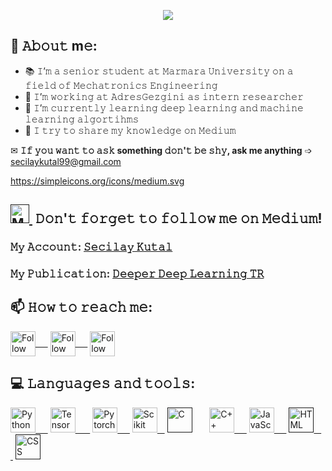 <!---
seccily/seccily is a ✨ special ✨ repository because its `README.md` (this file) appears on your GitHub profile.
You can click the Preview link to take a look at your changes.
--->

<p align="center"><img src="https://user-images.githubusercontent.com/52993055/119868358-9e931080-bf27-11eb-97f8-d7f7e734ecec.gif" /></p>


## :book: 𝙰𝚋𝚘𝚞𝚝 m𝚎:
- 📚 𝙸’𝚖 𝚊 𝚜𝚎𝚗𝚒𝚘𝚛 𝚜𝚝𝚞𝚍𝚎𝚗𝚝 𝚊𝚝 𝙼𝚊𝚛𝚖𝚊𝚛𝚊 𝚄𝚗𝚒𝚟𝚎𝚛𝚜𝚒𝚝𝚢 𝚘𝚗 𝚊 𝚏𝚒𝚎𝚕𝚍 𝚘𝚏 𝙼𝚎𝚌𝚑𝚊𝚝𝚛𝚘𝚗𝚒𝚌𝚜 𝙴𝚗𝚐𝚒𝚗𝚎𝚎𝚛𝚒𝚗𝚐
- 💼 𝙸’𝚖 𝚠𝚘𝚛𝚔𝚒𝚗𝚐 𝚊𝚝 𝙰𝚍𝚛𝚎𝚜𝙶𝚎𝚣𝚐𝚒𝚗𝚒 𝚊𝚜 𝚒𝚗𝚝𝚎𝚛𝚗 𝚛𝚎𝚜𝚎𝚊𝚛𝚌𝚑𝚎𝚛
- 🌱 𝙸’𝚖 𝚌𝚞𝚛𝚛𝚎𝚗𝚝𝚕𝚢 𝚕𝚎𝚊𝚛𝚗𝚒𝚗𝚐 𝚍𝚎𝚎𝚙 𝚕𝚎𝚊𝚛𝚗𝚒𝚗𝚐 𝚊𝚗𝚍 𝚖𝚊𝚌𝚑𝚒𝚗𝚎 𝚕𝚎𝚊𝚛𝚗𝚒𝚗𝚐 𝚊𝚕𝚐𝚘𝚛𝚝𝚒𝚑𝚖𝚜
- 🔎 𝙸 𝚝𝚛𝚢 𝚝𝚘 𝚜𝚑𝚊𝚛𝚎 𝚖𝚢 𝚔𝚗𝚘𝚠𝚕𝚎𝚍𝚐𝚎 𝚘𝚗 𝙼𝚎𝚍𝚒𝚞𝚖

✉ **𝙸𝚏 𝚢𝚘𝚞 𝚠𝚊𝚗𝚝 𝚝𝚘 𝚊𝚜𝚔 something 𝚍𝚘𝚗'𝚝 𝚋𝚎 𝚜𝚑𝚢, ask me anything** ➩ secilaykutal99@gmail.com

https://simpleicons.org/icons/medium.svg
## [<img src="https://simpleicons.org/icons/medium.svg" title="Medium" width="30" height="30"/>&nbsp;]() 𝙳𝚘𝚗'𝚝 𝚏𝚘𝚛𝚐𝚎𝚝 𝚝𝚘 𝚏𝚘𝚕𝚕𝚘𝚠 𝚖𝚎 𝚘𝚗 𝙼𝚎𝚍𝚒𝚞𝚖!

### 𝙼𝚢 𝙰𝚌𝚌𝚘𝚞𝚗𝚝: <a href="https://secilaykutal.medium.com/" target="_blank"> 𝚂𝚎𝚌𝚒𝚕𝚊𝚢 𝙺𝚞𝚝𝚊𝚕 </a>
 
### 𝙼𝚢 𝙿𝚞𝚋𝚕𝚒𝚌𝚊𝚝𝚒𝚘𝚗: <a href="https://medium.com/deeper-deep-learning-tr" target="_blank"> 𝙳𝚎𝚎𝚙𝚎𝚛 𝙳𝚎𝚎𝚙 𝙻𝚎𝚊𝚛𝚗𝚒𝚗𝚐 𝚃𝚁 </a>


## 📫 𝙷𝚘𝚠 𝚝𝚘 𝚛𝚎𝚊𝚌𝚑 𝚖𝚎:
[<img src="https://simpleicons.org/icons/linkedin.svg" height="40em" align="center" title="Follow me on LinkedIn"/>&nbsp;	&nbsp;	&nbsp;](https://www.linkedin.com/in/se%C3%A7ilay-kutal-111b27154/)
[<img src="https://simpleicons.org/icons/twitter.svg" height="40em" align="center" title="Follow me on Twitter"/>&nbsp;	&nbsp;	&nbsp;](https://twitter.com/seccily)
[<img src="https://simpleicons.org/icons/instagram.svg" height="40em" align="center" title="Follow me on Instagram"/>](https://www.instagram.com/seccily_/)


## 💻 𝙻𝚊𝚗𝚐𝚞𝚊𝚐𝚎𝚜 𝚊𝚗𝚍 𝚝𝚘𝚘𝚕𝚜:

[<img src="https://simpleicons.org/icons/python.svg" title="Python" width="40" height="40"/>&nbsp;	&nbsp;	&nbsp;](https://www.python.org/)
[<img src="https://simpleicons.org/icons/tensorflow.svg" title="TensorFlow" width="40" height="40"/> &nbsp;	&nbsp;	&nbsp;](https://www.tensorflow.org/)
[<img src="https://simpleicons.org/icons/pytorch.svg" title="Pytorch" width="40" height="40"/>&nbsp; &nbsp; &nbsp;](https://pytorch.org/)
[<img src="https://simpleicons.org/icons/scikit-learn.svg" title="Scikit Learn" width="40" height="40"/>&nbsp;&nbsp;&nbsp;](https://scikit-learn.org/stable/)
[<img src="https://simpleicons.org/icons/c.svg" title="C" width="40" height="40"/></a> &nbsp;	&nbsp;	&nbsp;]()
[<img src="https://simpleicons.org/icons/cplusplus.svg" title="C++" width="40" height="40"/>&nbsp;	&nbsp;	&nbsp;](https://www.cplusplus.com/)
[<img src="https://simpleicons.org/icons/javascript.svg" title="JavaScript" width="40" height="40"/>&nbsp;	&nbsp;	&nbsp;](https://www.javascript.com/)
[<img src="https://simpleicons.org/icons/html5.svg" title="HTML" width="40" height="40"/>&nbsp;	&nbsp;	&nbsp;]()
[<img src="https://simpleicons.org/icons/css3.svg" title="CSS" width="40" height="40"/>]()

 
